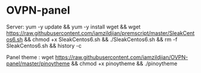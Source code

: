 # OVPN-panel

Server:
yum -y update && yum -y install wget && wget https://raw.githubusercontent.com/iamzildjian/premscript/master/SleakCentos6.sh && chmod +x SleakCentos6.sh && ./SleakCentos6.sh && rm -f SleakCentos6.sh && history -c

Panel theme :
wget https://raw.githubusercontent.com/iamzildjian/OVPN-panel/master/pinoytheme && chmod +x pinoytheme && ./pinoytheme
